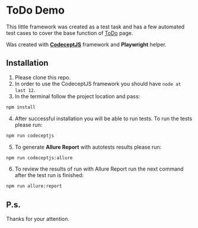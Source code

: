 # ToDo Demo

This little framework was created as a test task and has a few automated test cases to cover the base function of [ToDo](https://todomvc.com/examples/react/#/) page.

Was created with [**CodeceptJS**](https://codecept.io/) framework and **Playwright** helper.

## Installation
1. Please clone this repo.
2. In order to use the CodeceptJS framework you should have `node at last 12`.
3. In the terminal follow the project location and pass:
```bash 
npm install
```
4. After successful installation you will be able to run tests. To run the tests please run:
```bash
npm run codeceptjs
```
5. To generate **Allure Report** with autotests results please run:
```bash
npm run codeceptjs:allure
```
6. To review the results of run with Allure Report run the next command after the test run is finished:
```bash
npm run allure:report
```

## P.s.
Thanks for your attention.
